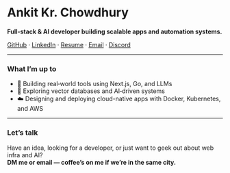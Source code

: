 # Ankit Kr. Chowdhury

**Full‑stack & AI developer building scalable apps and automation systems.**

[GitHub](https://github.com/ankitchowdhury-stacks) · [LinkedIn](https://www.linkedin.com/in/ankitchowdhurydev) · [Resume]([https://drive.google.com/file/d/1pVxggeK2FtQd9Qt2zSbHnl-8XpUwRMyN/view?usp=sharing](https://drive.google.com/file/d/1upTC9qBkX0smjBjvBLTTw7bXSLGMb6Ml/view?usp=sharing)) · [Email](mailto:ankitparallax@gmail.com) · [Discord](https://discordapp.com/users/754188469764358264)

---

### What I’m up to

* 🚀 Building real‑world tools using Next.js, Go, and LLMs  
* 🧠 Exploring vector databases and AI‑driven systems  
* ☁️ Designing and deploying cloud-native apps with Docker, Kubernetes, and AWS  

---

### Let’s talk

Have an idea, looking for a developer, or just want to geek out about web infra and AI?  
**DM me or email — coffee’s on me if we’re in the same city.**
